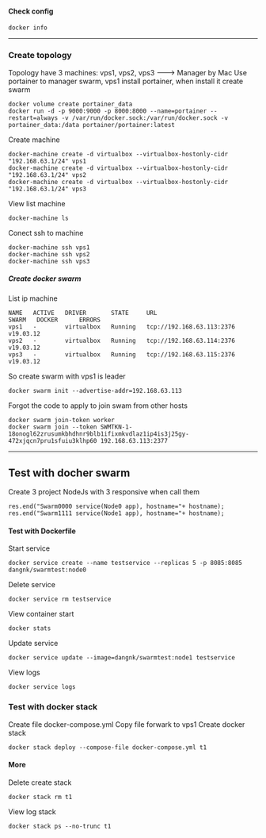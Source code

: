 #### Check config
    docker info

<hr/>

### Create topology
 Topology have 3 machines: vps1, vps2, vps3 ---> Manager by Mac
 Use portainer to manager swarm, vps1 install portainer, when install it create swarm

    docker volume create portainer_data
    docker run -d -p 9000:9000 -p 8000:8000 --name=portainer --restart=always -v /var/run/docker.sock:/var/run/docker.sock -v portainer_data:/data portainer/portainer:latest

 Create machine

    docker-machine create -d virtualbox --virtualbox-hostonly-cidr "192.168.63.1/24" vps1
    docker-machine create -d virtualbox --virtualbox-hostonly-cidr "192.168.63.1/24" vps2
    docker-machine create -d virtualbox --virtualbox-hostonly-cidr "192.168.63.1/24" vps3

View list machine

    docker-machine ls

Conect ssh to machine

    docker-machine ssh vps1
    docker-machine ssh vps2
    docker-machine ssh vps3

##### Create docker swarm
List ip machine

    NAME   ACTIVE   DRIVER       STATE     URL                         SWARM   DOCKER      ERRORS
    vps1   -        virtualbox   Running   tcp://192.168.63.113:2376           v19.03.12   
    vps2   -        virtualbox   Running   tcp://192.168.63.114:2376           v19.03.12   
    vps3   -        virtualbox   Running   tcp://192.168.63.115:2376           v19.03.12   


So create swarm with vps1 is leader

    docker swarm init --advertise-addr=192.168.63.113

 Forgot the code to apply to join swam from other hosts

    docker swarm join-token worker
    docker swarm join --token SWMTKN-1-18onogl62zrusumkbhdhnr9blb1ifixmkvdlaz1ip4is3j25gy-472xjqcn7pru1sfuiu3klhp60 192.168.63.113:2377

<hr/>

## Test with docher swarm
Create 3 project NodeJs with 3 responsive when call them

    res.end("Swarm0000 service(Node0 app), hostname="+ hostname);
    res.end("Swarm1111 service(Node1 app), hostname="+ hostname);

#### Test with Dockerfile
 Start service

    docker service create --name testservice --replicas 5 -p 8085:8085 dangnk/swarmtest:node0 

Delete service

    docker service rm testservice

View container start

    docker stats

Update service

    docker service update --image=dangnk/swarmtest:node1 testservice

View logs

    docker service logs

### Test with docker stack
 Create file docker-compose.yml
 Copy file forwark to vps1
 Create docker stack

    docker stack deploy --compose-file docker-compose.yml t1

#### More
Delete create stack

    docker stack rm t1

View log stack

    docker stack ps --no-trunc t1









